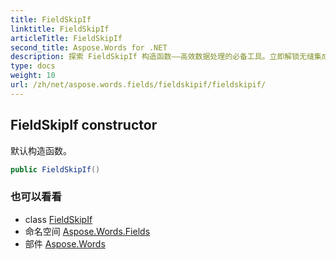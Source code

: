 ```yaml
---
title: FieldSkipIf
linktitle: FieldSkipIf
articleTitle: FieldSkipIf
second_title: Aspose.Words for .NET
description: 探索 FieldSkipIf 构造函数——高效数据处理的必备工具。立即解锁无缝集成，优化您的编程体验！
type: docs
weight: 10
url: /zh/net/aspose.words.fields/fieldskipif/fieldskipif/
---
```

## FieldSkipIf constructor

默认构造函数。

```csharp
public FieldSkipIf()
```

### 也可以看看

* class [FieldSkipIf](../)
* 命名空间 [Aspose.Words.Fields](../../../aspose.words.fields/)
* 部件 [Aspose.Words](../../../)
